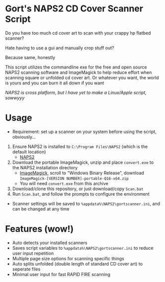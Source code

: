 # Gort's NAPS2 CD Cover Scanner Script

Do you have too much cd cover art to scan with your crappy hp flatbed scanner?

Hate having to use a gui and manually crop stuff out?

Because same, honestly

This script utilizes the commandline exe for the free and open source NAPS2 scanning software and ImageMagick to help reduce effort when scanning square or unfolded cd cover art.
Or whatever you want, the world is yours and you can burn it all down if you want

*NAPS2 is cross platform, but I have yet to make a Linux/Apple script, sowwyyy*

# Usage
- Requirement: set up a scanner on your system before using the script, obviously...
1. Ensure NAPS2 is installed to `C:\Program Files\NAPS2` (which is the default location)
    - [NAPS2](https://www.naps2.com/download "Download page for NAPS2")
3. Download the portable ImageMagick, unzip and place `convert.exe` to the NAPS2 installation directory
    - [ImageMagick](https://imagemagick.org/script/download.php), scroll to "Windows Binary Release", download `ImageMagick-[VERSION NUMBER]-portable-Q16-x64.zip`
    - You will need `convert.exe` from this archive
5. Download/clone this repository, or just download/copy `Scan.bat`
6. Run `Scan.bat`, and follow the prompts to configure the environment
  - Scanner settings will be saved to `%appdata%\NAPS2\gortscanner.ini`, and can be changed at any time

# Features (wow!)
- Auto detects your installed scanners
- Saves script variables to `%appdata%\NAPS2\gortscanner.ini` to reduce user input repetition
- Multiple page size options for scanning specific things
- Auto splits unfolded (double length of standard CD cover art) to seperate files
- Minimal user input for fast RAPID FIRE scanning
